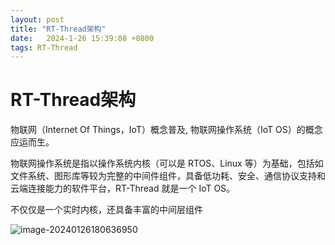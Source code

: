 ```yaml
---
layout: post
title: "RT-Thread架构" 
date:   2024-1-26 15:39:08 +0800
tags: RT-Thread
---
```


# RT-Thread架构

物联网（Internet Of Things，IoT）概念普及, 物联网操作系统（IoT OS）的概念应运而生。

物联网操作系统是指以操作系统内核（可以是 RTOS、Linux 等）为基础，包括如文件系统、图形库等较为完整的中间件组件，具备低功耗、安全、通信协议支持和云端连接能力的软件平台，RT-Thread 就是一个 IoT OS。

不仅仅是一个实时内核，还具备丰富的中间层组件

![image-20240126180636950](https://picture-01-1316374204.cos.ap-beijing.myqcloud.com/image/202401261806999.png)

















